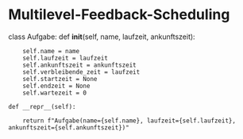 # Multilevel-Feedback-Scheduling

 class Aufgabe:
    def __init__(self, name, laufzeit, ankunftszeit):
       
       
        self.name = name 
        self.laufzeit = laufzeit  
        self.ankunftszeit = ankunftszeit  
        self.verbleibende_zeit = laufzeit 
        self.startzeit = None  
        self.endzeit = None  
        self.wartezeit = 0 

    def __repr__(self):
          
        return f"Aufgabe(name={self.name}, laufzeit={self.laufzeit}, ankunftszeit={self.ankunftszeit})"
